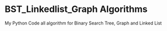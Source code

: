 # BST_Linkedlist_Graph Algorithms
My Python Code all algorithm for Binary Search Tree, Graph and Linked List
